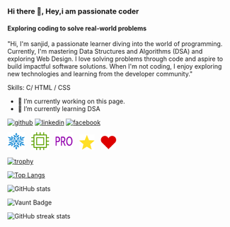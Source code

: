 ### Hi there 👋, Hey,i am passionate coder
#### Exploring coding to solve real-world problems
"Hi, I'm sanjid, a passionate learner diving into the world of programming. Currently, I'm mastering Data Structures and Algorithms (DSA) and exploring Web Design. I love solving problems through code and aspire to build impactful software solutions. When I'm not coding, I enjoy exploring new technologies and learning from the developer community."

Skills: C/ HTML / CSS

- 🔭 I’m currently working on this page. 
- 🌱 I’m currently learning DSA 


[<img src='https://cdn.jsdelivr.net/npm/simple-icons@3.0.1/icons/github.svg' alt='github' height='40'>](https://github.com/engsanjid)  [<img src='https://cdn.jsdelivr.net/npm/simple-icons@3.0.1/icons/linkedin.svg' alt='linkedin' height='40'>](https://www.linkedin.com/in/https://www.linkedin.com/in/md-sanjid-islam-146472308/)  [<img src='https://cdn.jsdelivr.net/npm/simple-icons@3.0.1/icons/facebook.svg' alt='facebook' height='40'>](https://www.facebook.com/https://www.facebook.com/sanjid.sanjid.311)  

<a href='https://archiveprogram.github.com/'><img src='https://raw.githubusercontent.com/acervenky/animated-github-badges/master/assets/acbadge.gif' width='40' height='40'></a> <a href='https://docs.github.com/en/developers'><img src='https://raw.githubusercontent.com/acervenky/animated-github-badges/master/assets/devbadge.gif' width='40' height='40'></a> <a href='https://github.com/pricing'><img src='https://raw.githubusercontent.com/acervenky/animated-github-badges/master/assets/pro.gif' width='40' height='40'></a> <a href='https://stars.github.com/'><img src='https://raw.githubusercontent.com/acervenky/animated-github-badges/master/assets/starbadge.gif' width='35' height='35'></a> <a href='https://docs.github.com/en/github/supporting-the-open-source-community-with-github-sponsors'><img src='https://raw.githubusercontent.com/acervenky/animated-github-badges/master/assets/sponsorbadge.gif' width='35' height='35'></a> 

[![trophy](https://github-profile-trophy.vercel.app/?username=engsanjid)](https://github.com/ryo-ma/github-profile-trophy)

[![Top Langs](https://github-readme-stats.vercel.app/api/top-langs/?username=engsanjid)](https://github.com/anuraghazra/github-readme-stats)

![GitHub stats](https://github-readme-stats.vercel.app/api?username=engsanjid&show_icons=true&count_private=true)  

![Vaunt Badge](https://api.vaunt.dev/v1/github/entities/engsanjid/contributions?format=svg&private=true)  

![GitHub streak stats](https://streak-stats.demolab.com/?user=engsanjid)  

